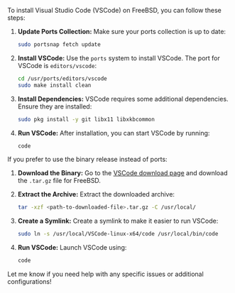 To install Visual Studio Code (VSCode) on FreeBSD, you can follow these steps:

1. **Update Ports Collection:**
   Make sure your ports collection is up to date:
   ```sh
   sudo portsnap fetch update
   ```

2. **Install VSCode:**
   Use the `ports` system to install VSCode. The port for VSCode is `editors/vscode`:
   ```sh
   cd /usr/ports/editors/vscode
   sudo make install clean
   ```

3. **Install Dependencies:**
   VSCode requires some additional dependencies. Ensure they are installed:
   ```sh
   sudo pkg install -y git libx11 libxkbcommon
   ```

4. **Run VSCode:**
   After installation, you can start VSCode by running:
   ```sh
   code
   ```

If you prefer to use the binary release instead of ports:

1. **Download the Binary:**
   Go to the [VSCode download page](https://code.visualstudio.com/Download) and download the `.tar.gz` file for FreeBSD.

2. **Extract the Archive:**
   Extract the downloaded archive:
   ```sh
   tar -xzf <path-to-downloaded-file>.tar.gz -C /usr/local/
   ```

3. **Create a Symlink:**
   Create a symlink to make it easier to run VSCode:
   ```sh
   sudo ln -s /usr/local/VSCode-linux-x64/code /usr/local/bin/code
   ```

4. **Run VSCode:**
   Launch VSCode using:
   ```sh
   code
   ```

Let me know if you need help with any specific issues or additional configurations!